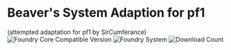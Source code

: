 # Beaver's System Adaption for pf1
(attempted adaptation for pf1 by SirCumferance)
![Foundry Core Compatible Version](https://img.shields.io/endpoint?url=https%3A%2F%2Ffoundryshields.com%2Fversion%3Fstyle%3Dflat%26url%3Dhttps%3A%2F%2Fgithub.com%2FAngryBeaver%2Fbsa-pf2e%2Freleases%2Flatest%2Fdownload%2Fmodule.json)
![Foundry System](https://img.shields.io/endpoint?url=https%3A%2F%2Ffoundryshields.com%2Fsystem%3FnameType%3Draw%26showVersion%3D1%26style%3Dflat%26url%3Dhttps%3A%2F%2Fraw.githubusercontent.com%2FAngryBeaver%2Fbsa-pf2e%2Fmain%2Fmodule.json)
![Download Count](https://img.shields.io/github/downloads/AngryBeaver/bsa-pf2e/total?color=bright-green)
